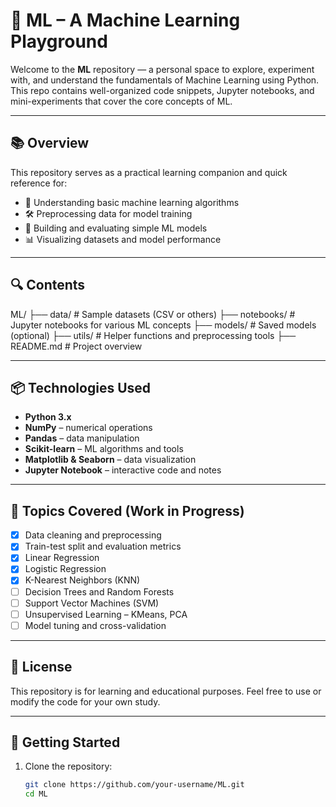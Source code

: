 
# 🧠 ML – A Machine Learning Playground

Welcome to the **ML** repository — a personal space to explore, experiment with, and understand the fundamentals of Machine Learning using Python. This repo contains well-organized code snippets, Jupyter notebooks, and mini-experiments that cover the core concepts of ML.

---

## 📚 Overview

This repository serves as a practical learning companion and quick reference for:
- 📘 Understanding basic machine learning algorithms  
- 🛠️ Preprocessing data for model training  
- 🤖 Building and evaluating simple ML models  
- 📊 Visualizing datasets and model performance  

---

## 🔍 Contents

ML/
├── data/ # Sample datasets (CSV or others)
├── notebooks/ # Jupyter notebooks for various ML concepts
├── models/ # Saved models (optional)
├── utils/ # Helper functions and preprocessing tools
├── README.md # Project overview



---

## 📦 Technologies Used

- **Python 3.x**
- **NumPy** – numerical operations
- **Pandas** – data manipulation
- **Scikit-learn** – ML algorithms and tools
- **Matplotlib & Seaborn** – data visualization
- **Jupyter Notebook** – interactive code and notes

---

## 🧪 Topics Covered (Work in Progress)

- [x] Data cleaning and preprocessing  
- [x] Train-test split and evaluation metrics  
- [x] Linear Regression  
- [x] Logistic Regression  
- [x] K-Nearest Neighbors (KNN)  
- [ ] Decision Trees and Random Forests  
- [ ] Support Vector Machines (SVM)  
- [ ] Unsupervised Learning – KMeans, PCA  
- [ ] Model tuning and cross-validation  

---

## 📄 License
This repository is for learning and educational purposes. Feel free to use or modify the code for your own study.

---

## 🚀 Getting Started

1. Clone the repository:
   ```bash
   git clone https://github.com/your-username/ML.git
   cd ML
